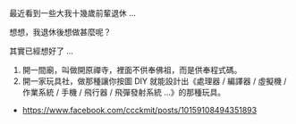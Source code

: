 最近看到一些大我十幾歲前輩退休 ...

想想，我退休後想做甚麼呢？

其實已經想好了 ...

1. 開一間廟，叫做開原禪寺，裡面不供奉佛祖，而是供奉程式碼。
2. 開一家玩具社，做那種讓你按圖 DIY 就能設計出《處理器 / 編譯器 / 虛擬機 / 作業系統 / 手機 / 飛行器 / 飛彈發射系統 ...》的那種玩具。

* https://www.facebook.com/ccckmit/posts/10159108494351893
